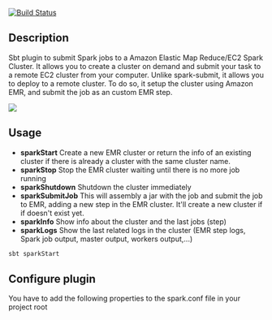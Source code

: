 [![Build Status](https://travis-ci.org/felixgborrego/lib-spark-manager.svg?branch=master)](https://travis-ci.org/felixgborrego/lib-spark-manager)

## Description

Sbt plugin to submit Spark jobs to a Amazon Elastic Map Reduce/EC2 Spark Cluster.
It allows you to create a cluster on demand and submit your task to a remote EC2 cluster from your computer.
Unlike spark-submit, it allows you to deploy to a remote cluster. To do so, it setup the cluster using Amazon EMR, and submit the job as an
 custom EMR step.

 ![](https://raw.githubusercontent.com/felixgborrego/sbt-spark-ec2-plugin/master/docs/sbt-spark-ec2.gif)


## Usage

* **sparkStart** Create a new EMR cluster or return the info of an existing cluster if there is already a cluster with the same cluster name.
* **sparkStop** Stop the EMR cluster waiting until there is no more job running
* **sparkShutdown** Shutdown the cluster immediately
* **sparkSubmitJob** This will assembly a jar with the job and submit the job to EMR, adding a new step in the EMR cluster. It'll create a new cluster if if doesn't exist yet.
* **sparkInfo** Show info about the cluster and the last jobs (step)
* **sparkLogs** Show the last related logs in the cluster (EMR step logs, Spark job output, master output, workers output,...)


```scala
sbt sparkStart
```

## Configure plugin

You have to add the following properties to the spark.conf file in your project root
